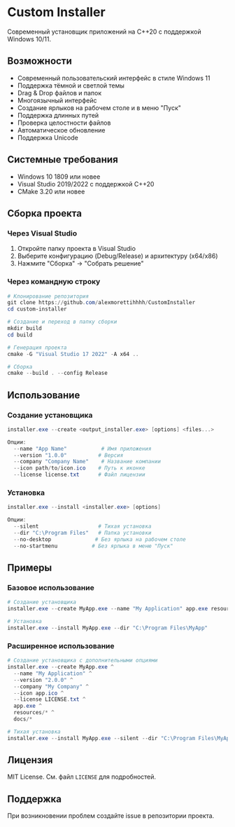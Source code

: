 # Custom Installer

Современный установщик приложений на C++20 с поддержкой Windows 10/11.

## Возможности

- Современный пользовательский интерфейс в стиле Windows 11
- Поддержка тёмной и светлой темы
- Drag & Drop файлов и папок
- Многоязычный интерфейс
- Создание ярлыков на рабочем столе и в меню "Пуск"
- Поддержка длинных путей
- Проверка целостности файлов
- Автоматическое обновление
- Поддержка Unicode

## Системные требования

- Windows 10 1809 или новее
- Visual Studio 2019/2022 с поддержкой C++20
- CMake 3.20 или новее

## Сборка проекта

### Через Visual Studio

1. Откройте папку проекта в Visual Studio
2. Выберите конфигурацию (Debug/Release) и архитектуру (x64/x86)
3. Нажмите "Сборка" -> "Собрать решение"

### Через командную строку

```powershell
# Клонирование репозитория
git clone https://github.com/alexmorettihhhh/CustomInstaller
cd custom-installer

# Создание и переход в папку сборки
mkdir build
cd build

# Генерация проекта
cmake -G "Visual Studio 17 2022" -A x64 ..

# Сборка
cmake --build . --config Release
```

## Использование

### Создание установщика

```powershell
installer.exe --create <output_installer.exe> [options] <files...>

Опции:
  --name "App Name"           # Имя приложения
  --version "1.0.0"          # Версия
  --company "Company Name"    # Название компании
  --icon path/to/icon.ico    # Путь к иконке
  --license license.txt      # Файл лицензии
```

### Установка

```powershell
installer.exe --install <installer.exe> [options]

Опции:
  --silent                   # Тихая установка
  --dir "C:\Program Files"   # Папка установки
  --no-desktop              # Без ярлыка на рабочем столе
  --no-startmenu           # Без ярлыка в меню "Пуск"
```

## Примеры

### Базовое использование

```powershell
# Создание установщика
installer.exe --create MyApp.exe --name "My Application" app.exe resources/* 

# Установка
installer.exe --install MyApp.exe --dir "C:\Program Files\MyApp"
```

### Расширенное использование

```powershell
# Создание установщика с дополнительными опциями
installer.exe --create MyApp.exe ^
  --name "My Application" ^
  --version "2.0.0" ^
  --company "My Company" ^
  --icon app.ico ^
  --license LICENSE.txt ^
  app.exe ^
  resources/* ^
  docs/*

# Тихая установка
installer.exe --install MyApp.exe --silent --dir "C:\Program Files\MyApp"
```

## Лицензия

MIT License. См. файл `LICENSE` для подробностей.

## Поддержка

При возникновении проблем создайте issue в репозитории проекта. 
